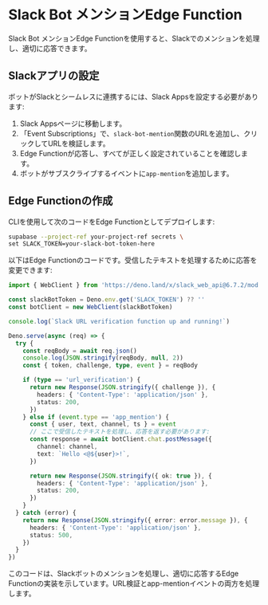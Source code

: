 # Slack Bot メンションEdge Function

Slack Bot メンションEdge Functionを使用すると、Slackでのメンションを処理し、適切に応答できます。

## Slackアプリの設定

ボットがSlackとシームレスに連携するには、Slack Appsを設定する必要があります:

1. Slack Appsページに移動します。
2. 「Event Subscriptions」で、`slack-bot-mention`関数のURLを追加し、クリックしてURLを検証します。
3. Edge Functionが応答し、すべてが正しく設定されていることを確認します。
4. ボットがサブスクライブするイベントに`app-mention`を追加します。

## Edge Functionの作成

CLIを使用して次のコードをEdge Functionとしてデプロイします:

```bash
supabase --project-ref your-project-ref secrets \
set SLACK_TOKEN=your-slack-bot-token-here
```

以下はEdge Functionのコードです。受信したテキストを処理するために応答を変更できます:

```typescript
import { WebClient } from 'https://deno.land/x/slack_web_api@6.7.2/mod.js'

const slackBotToken = Deno.env.get('SLACK_TOKEN') ?? ''
const botClient = new WebClient(slackBotToken)

console.log(`Slack URL verification function up and running!`)

Deno.serve(async (req) => {
  try {
    const reqBody = await req.json()
    console.log(JSON.stringify(reqBody, null, 2))
    const { token, challenge, type, event } = reqBody

    if (type == 'url_verification') {
      return new Response(JSON.stringify({ challenge }), {
        headers: { 'Content-Type': 'application/json' },
        status: 200,
      })
    } else if (event.type == 'app_mention') {
      const { user, text, channel, ts } = event
      // ここで受信したテキストを処理し、応答を返す必要があります:
      const response = await botClient.chat.postMessage({
        channel: channel,
        text: `Hello <@${user}>!`,
      })

      return new Response(JSON.stringify({ ok: true }), {
        headers: { 'Content-Type': 'application/json' },
        status: 200,
      })
    }
  } catch (error) {
    return new Response(JSON.stringify({ error: error.message }), {
      headers: { 'Content-Type': 'application/json' },
      status: 500,
    })
  }
})
```

このコードは、Slackボットのメンションを処理し、適切に応答するEdge Functionの実装を示しています。URL検証とapp-mentionイベントの両方を処理します。
